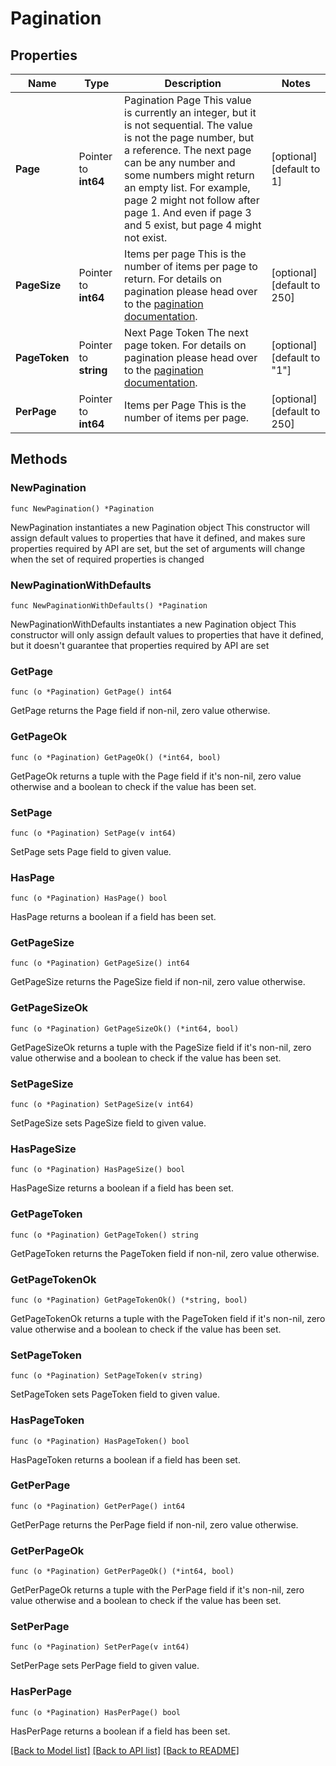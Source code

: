 # Pagination

## Properties

Name | Type | Description | Notes
------------ | ------------- | ------------- | -------------
**Page** | Pointer to **int64** | Pagination Page  This value is currently an integer, but it is not sequential. The value is not the page number, but a reference. The next page can be any number and some numbers might return an empty list.  For example, page 2 might not follow after page 1. And even if page 3 and 5 exist, but page 4 might not exist. | [optional] [default to 1]
**PageSize** | Pointer to **int64** | Items per page  This is the number of items per page to return. For details on pagination please head over to the [pagination documentation](https://www.ory.sh/docs/ecosystem/api-design#pagination). | [optional] [default to 250]
**PageToken** | Pointer to **string** | Next Page Token  The next page token. For details on pagination please head over to the [pagination documentation](https://www.ory.sh/docs/ecosystem/api-design#pagination). | [optional] [default to "1"]
**PerPage** | Pointer to **int64** | Items per Page  This is the number of items per page. | [optional] [default to 250]

## Methods

### NewPagination

`func NewPagination() *Pagination`

NewPagination instantiates a new Pagination object
This constructor will assign default values to properties that have it defined,
and makes sure properties required by API are set, but the set of arguments
will change when the set of required properties is changed

### NewPaginationWithDefaults

`func NewPaginationWithDefaults() *Pagination`

NewPaginationWithDefaults instantiates a new Pagination object
This constructor will only assign default values to properties that have it defined,
but it doesn't guarantee that properties required by API are set

### GetPage

`func (o *Pagination) GetPage() int64`

GetPage returns the Page field if non-nil, zero value otherwise.

### GetPageOk

`func (o *Pagination) GetPageOk() (*int64, bool)`

GetPageOk returns a tuple with the Page field if it's non-nil, zero value otherwise
and a boolean to check if the value has been set.

### SetPage

`func (o *Pagination) SetPage(v int64)`

SetPage sets Page field to given value.

### HasPage

`func (o *Pagination) HasPage() bool`

HasPage returns a boolean if a field has been set.

### GetPageSize

`func (o *Pagination) GetPageSize() int64`

GetPageSize returns the PageSize field if non-nil, zero value otherwise.

### GetPageSizeOk

`func (o *Pagination) GetPageSizeOk() (*int64, bool)`

GetPageSizeOk returns a tuple with the PageSize field if it's non-nil, zero value otherwise
and a boolean to check if the value has been set.

### SetPageSize

`func (o *Pagination) SetPageSize(v int64)`

SetPageSize sets PageSize field to given value.

### HasPageSize

`func (o *Pagination) HasPageSize() bool`

HasPageSize returns a boolean if a field has been set.

### GetPageToken

`func (o *Pagination) GetPageToken() string`

GetPageToken returns the PageToken field if non-nil, zero value otherwise.

### GetPageTokenOk

`func (o *Pagination) GetPageTokenOk() (*string, bool)`

GetPageTokenOk returns a tuple with the PageToken field if it's non-nil, zero value otherwise
and a boolean to check if the value has been set.

### SetPageToken

`func (o *Pagination) SetPageToken(v string)`

SetPageToken sets PageToken field to given value.

### HasPageToken

`func (o *Pagination) HasPageToken() bool`

HasPageToken returns a boolean if a field has been set.

### GetPerPage

`func (o *Pagination) GetPerPage() int64`

GetPerPage returns the PerPage field if non-nil, zero value otherwise.

### GetPerPageOk

`func (o *Pagination) GetPerPageOk() (*int64, bool)`

GetPerPageOk returns a tuple with the PerPage field if it's non-nil, zero value otherwise
and a boolean to check if the value has been set.

### SetPerPage

`func (o *Pagination) SetPerPage(v int64)`

SetPerPage sets PerPage field to given value.

### HasPerPage

`func (o *Pagination) HasPerPage() bool`

HasPerPage returns a boolean if a field has been set.


[[Back to Model list]](../README.md#documentation-for-models) [[Back to API list]](../README.md#documentation-for-api-endpoints) [[Back to README]](../README.md)


